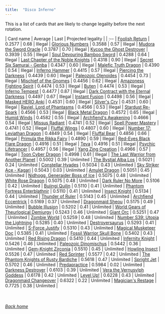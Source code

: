 ```yaml
---
title:  "Disco Inferno"
---
```


This is a list of cards that are likely to change legality before the next rotation.

| Card name | Average | Last | Projected legality |
| :-- |
[Foolish Return](https://db.ygoprodeck.com/card/?search=Foolish%20Return) | 0.2577 | 0.68 | Illegal |
[Glorious Numbers](https://db.ygoprodeck.com/card/?search=Glorious%20Numbers) | 0.3588 | 0.57 | Illegal |
[Mudora the Sword Oracle](https://db.ygoprodeck.com/card/?search=Mudora%20the%20Sword%20Oracle) | 0.3787 | 0.70 | Illegal |
[Kycoo the Ghost Destroyer](https://db.ygoprodeck.com/card/?search=Kycoo%20the%20Ghost%20Destroyer) | 0.3939 | 0.55 | Illegal |
[Soul Devouring Bamboo Sword](https://db.ygoprodeck.com/card/?search=Soul%20Devouring%20Bamboo%20Sword) | 0.4288 | 0.64 | Illegal |
[Last Chapter of the Noble Knights](https://db.ygoprodeck.com/card/?search=Last%20Chapter%20of%20the%20Noble%20Knights) | 0.4318 | 0.90 | Illegal |
[Secret Six Samurai - Genba](https://db.ygoprodeck.com/card/?search=Secret%20Six%20Samurai%20-%20Genba) | 0.4347 | 0.60 | Illegal |
[Malefic Truth Dragon](https://db.ygoprodeck.com/card/?search=Malefic%20Truth%20Dragon) | 0.4390 | 0.54 | Illegal |
[Inferno Hammer](https://db.ygoprodeck.com/card/?search=Inferno%20Hammer) | 0.4415 | 0.57 | Illegal |
[Piercing the Darkness](https://db.ygoprodeck.com/card/?search=Piercing%20the%20Darkness) | 0.4439 | 0.60 | Illegal |
[Paleozoic Olenoides](https://db.ygoprodeck.com/card/?search=Paleozoic%20Olenoides) | 0.4454 | 0.73 | Illegal |
[Mischief of the Gnomes](https://db.ygoprodeck.com/card/?search=Mischief%20of%20the%20Gnomes) | 0.4456 | 0.62 | Illegal |
[Amazoness Fighting Spirit](https://db.ygoprodeck.com/card/?search=Amazoness%20Fighting%20Spirit) | 0.4474 | 0.53 | Illegal |
[Buten](https://db.ygoprodeck.com/card/?search=Buten) | 0.4474 | 0.53 | Illegal |
[Inferno Tempest](https://db.ygoprodeck.com/card/?search=Inferno%20Tempest) | 0.4477 | 0.87 | Illegal |
[Dark Contract with the Eternal Darkness](https://db.ygoprodeck.com/card/?search=Dark%20Contract%20with%20the%20Eternal%20Darkness) | 0.4497 | 0.67 | Illegal |
[Instant Fusion](https://db.ygoprodeck.com/card/?search=Instant%20Fusion) | 0.4498 | 0.56 | Illegal |
[Masked HERO Anki](https://db.ygoprodeck.com/card/?search=Masked%20HERO%20Anki) | 0.4531 | 0.60 | Illegal |
[Silver's Cry](https://db.ygoprodeck.com/card/?search=Silver's%20Cry) | 0.4531 | 0.60 | Illegal |
[Raviel, Lord of Phantasms](https://db.ygoprodeck.com/card/?search=Raviel,%20Lord%20of%20Phantasms) | 0.4566 | 0.53 | Illegal |
[Stardust Re-Spark](https://db.ygoprodeck.com/card/?search=Stardust%20Re-Spark) | 0.4566 | 0.53 | Illegal |
[Black Metal Dragon](https://db.ygoprodeck.com/card/?search=Black%20Metal%20Dragon) | 0.4572 | 0.65 | Illegal |
[Humid Winds](https://db.ygoprodeck.com/card/?search=Humid%20Winds) | 0.4582 | 0.55 | Illegal |
[Archfiend's Awakening](https://db.ygoprodeck.com/card/?search=Archfiend's%20Awakening) | 0.4666 | 0.54 | Illegal |
[Missus Radiant](https://db.ygoprodeck.com/card/?search=Missus%20Radiant) | 0.4741 | 0.52 | Illegal |
[Spell Power Mastery](https://db.ygoprodeck.com/card/?search=Spell%20Power%20Mastery) | 0.4741 | 0.52 | Illegal |
[Fluffal Wings](https://db.ygoprodeck.com/card/?search=Fluffal%20Wings) | 0.4807 | 0.60 | Illegal |
[Number 17: Leviathan Dragon](https://db.ygoprodeck.com/card/?search=Number%2017:%20Leviathan%20Dragon) | 0.4849 | 0.54 | Illegal |
[Fluffal Bear](https://db.ygoprodeck.com/card/?search=Fluffal%20Bear) | 0.4856 | 0.66 | Illegal |
[Primula the Rikka Fairy](https://db.ygoprodeck.com/card/?search=Primula%20the%20Rikka%20Fairy) | 0.4890 | 0.59 | Illegal |
[Red-Eyes Black Flare Dragon](https://db.ygoprodeck.com/card/?search=Red-Eyes%20Black%20Flare%20Dragon) | 0.4916 | 0.51 | Illegal |
[Teva](https://db.ygoprodeck.com/card/?search=Teva) | 0.4916 | 0.51 | Illegal |
[Psychic Lifetrancer](https://db.ygoprodeck.com/card/?search=Psychic%20Lifetrancer) | 0.4957 | 0.56 | Illegal |
[Yang Zing Creation](https://db.ygoprodeck.com/card/?search=Yang%20Zing%20Creation) | 0.4966 | 0.57 | Illegal |
[Toon Cyber Dragon](https://db.ygoprodeck.com/card/?search=Toon%20Cyber%20Dragon) | 0.4998 | 0.61 | Illegal |
[The Last Warrior from Another Planet](https://db.ygoprodeck.com/card/?search=The%20Last%20Warrior%20from%20Another%20Planet) | 0.5002 | 0.39 | Unlimited |
[The Bystial Alba Los](https://db.ygoprodeck.com/card/?search=The%20Bystial%20Alba%20Los) | 0.5021 | 0.24 | Unlimited |
[Constellar Hyades](https://db.ygoprodeck.com/card/?search=Constellar%20Hyades) | 0.5034 | 0.43 | Unlimited |
[Sky Striker Ace - Kagari](https://db.ygoprodeck.com/card/?search=Sky%20Striker%20Ace%20-%20Kagari) | 0.5043 | 0.03 | Unlimited |
[Amulet Dragon](https://db.ygoprodeck.com/card/?search=Amulet%20Dragon) | 0.5051 | 0.45 | Unlimited |
[Nidhogg, Generaider Boss of Ice](https://db.ygoprodeck.com/card/?search=Nidhogg,%20Generaider%20Boss%20of%20Ice) | 0.5075 | 0.48 | Unlimited |
[White Rose Dragon](https://db.ygoprodeck.com/card/?search=White%20Rose%20Dragon) | 0.5075 | 0.48 | Unlimited |
[Dark Ruler No More](https://db.ygoprodeck.com/card/?search=Dark%20Ruler%20No%20More) | 0.5106 | 0.42 | Unlimited |
[Bujingi Quilin](https://db.ygoprodeck.com/card/?search=Bujingi%20Quilin) | 0.5110 | 0.41 | Unlimited |
[Phantom Fortress Enterblathnir](https://db.ygoprodeck.com/card/?search=Phantom%20Fortress%20Enterblathnir) | 0.5110 | 0.41 | Unlimited |
[Insect Knight](https://db.ygoprodeck.com/card/?search=Insect%20Knight) | 0.5134 | 0.44 | Unlimited |
[Thunder of Ruler](https://db.ygoprodeck.com/card/?search=Thunder%20of%20Ruler) | 0.5143 | 0.45 | Unlimited |
[Archfiend Eccentrick](https://db.ygoprodeck.com/card/?search=Archfiend%20Eccentrick) | 0.5169 | 0.37 | Unlimited |
[Dragonmaid Sheou](https://db.ygoprodeck.com/card/?search=Dragonmaid%20Sheou) | 0.5175 | 0.49 | Unlimited |
[Bubble Illusion](https://db.ygoprodeck.com/card/?search=Bubble%20Illusion) | 0.5202 | 0.41 | Unlimited |
[World Gears of Theurlogical Demiurgy](https://db.ygoprodeck.com/card/?search=World%20Gears%20of%20Theurlogical%20Demiurgy) | 0.5243 | 0.46 | Unlimited |
[Giant Orc](https://db.ygoprodeck.com/card/?search=Giant%20Orc) | 0.5251 | 0.47 | Unlimited |
[Zombie World](https://db.ygoprodeck.com/card/?search=Zombie%20World) | 0.5259 | 0.48 | Unlimited |
[Number S39: Utopia the Lightning](https://db.ygoprodeck.com/card/?search=Number%20S39:%20Utopia%20the%20Lightning) | 0.5285 | 0.40 | Unlimited |
[Destroyersaurus](https://db.ygoprodeck.com/card/?search=Destroyersaurus) | 0.5293 | 0.41 | Unlimited |
[S-Force Justify](https://db.ygoprodeck.com/card/?search=S-Force%20Justify) | 0.5310 | 0.43 | Unlimited |
[Magical Musketeer Doc](https://db.ygoprodeck.com/card/?search=Magical%20Musketeer%20Doc) | 0.5385 | 0.41 | Unlimited |
[Fossil Warrior Skull Bone](https://db.ygoprodeck.com/card/?search=Fossil%20Warrior%20Skull%20Bone) | 0.5402 | 0.43 | Unlimited |
[Red Rising Dragon](https://db.ygoprodeck.com/card/?search=Red%20Rising%20Dragon) | 0.5410 | 0.44 | Unlimited |
[Infernity Knight](https://db.ygoprodeck.com/card/?search=Infernity%20Knight) | 0.5426 | 0.46 | Unlimited |
[Paleozoic Dinomischus](https://db.ygoprodeck.com/card/?search=Paleozoic%20Dinomischus) | 0.5442 | 0.36 | Unlimited |
[Gem-Knight Zirconia](https://db.ygoprodeck.com/card/?search=Gem-Knight%20Zirconia) | 0.5510 | 0.45 | Unlimited |
[Howling Insect](https://db.ygoprodeck.com/card/?search=Howling%20Insect) | 0.5526 | 0.47 | Unlimited |
[Red Sprinter](https://db.ygoprodeck.com/card/?search=Red%20Sprinter) | 0.5577 | 0.42 | Unlimited |
[The Phantom Knights of Rusty Bardiche](https://db.ygoprodeck.com/card/?search=The%20Phantom%20Knights%20of%20Rusty%20Bardiche) | 0.5618 | 0.47 | Unlimited |
[Spright Jet](https://db.ygoprodeck.com/card/?search=Spright%20Jet) | 0.5702 | 0.46 | Unlimited |
[Predapractice](https://db.ygoprodeck.com/card/?search=Predapractice) | 0.5984 | 0.02 | Unlimited |
[Darkness Destroyer](https://db.ygoprodeck.com/card/?search=Darkness%20Destroyer) | 0.6103 | 0.39 | Unlimited |
[Vera the Vernusylph Goddess](https://db.ygoprodeck.com/card/?search=Vera%20the%20Vernusylph%20Goddess) | 0.6178 | 0.42 | Unlimited |
[Level Up!](https://db.ygoprodeck.com/card/?search=Level%20Up!) | 0.6228 | 0.43 | Unlimited |
[Dragonmaid Changeover](https://db.ygoprodeck.com/card/?search=Dragonmaid%20Changeover) | 0.6322 | 0.22 | Unlimited |
[Magician's Restage](https://db.ygoprodeck.com/card/?search=Magician's%20Restage) | 0.7725 | 0.38 | Unlimited |

<br>

###### [Back home](index)